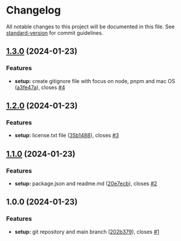 # Changelog

All notable changes to this project will be documented in this file. See [standard-version](https://github.com/conventional-changelog/standard-version) for commit guidelines.

## [1.3.0](https://github.com/erichosick/hela-template/compare/v1.2.0...v1.3.0) (2024-01-23)


### Features

* **setup:** create gitignore file with focus on node, pnpm and mac OS ([a3fe47a](https://github.com/erichosick/hela-template/commit/a3fe47acc082b8a6f1a3e3ddd4254879e90158fb)), closes [#4](https://github.com/erichosick/hela-template/issues/4)

## [1.2.0](https://github.com/erichosick/hela-template/compare/v1.1.0...v1.2.0) (2024-01-23)


### Features

* **setup:** license.txt file ([35b1488](https://github.com/erichosick/hela-template/commit/35b1488df12a3e5ad7626e0d34a4256e84d4bd7c)), closes [#3](https://github.com/erichosick/hela-template/issues/3)

## [1.1.0](https://github.com/erichosick/hela-template/compare/v1.0.0...v1.1.0) (2024-01-23)


### Features

* **setup:** package.json and readme.md ([20e7ecb](https://github.com/erichosick/hela-template/commit/20e7ecb9c2d18ae9f70fff87c3affa32f4ebe942)), closes [#2](https://github.com/erichosick/hela-template/issues/2)

## 1.0.0 (2024-01-23)


### Features

* **setup:** git repository and main branch ([202b379](https://github.com/erichosick/hela-template/commit/202b37992d90b8f73d2aca2c4e00480042f8fc3a)), closes [#1](https://github.com/erichosick/hela-template/issues/1)
